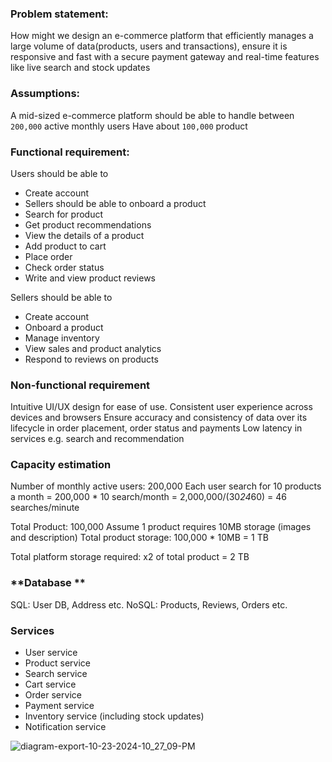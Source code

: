 ### **Problem statement:** 
How might we design an e-commerce platform that efficiently manages a large volume of data(products, users and transactions), ensure it is responsive and fast with a secure payment gateway and real-time features like live search and stock updates

### **Assumptions:** 
A mid-sized e-commerce platform should be able to 
 handle between `200,000` active monthly users 
Have about `100,000` product 


### **Functional requirement:**
Users should be able to 
* Create account
* Sellers should be able to onboard a product 
* Search for product 
* Get product recommendations 
* View the details of a product 
* Add product to cart
* Place order 
* Check order status 
* Write and view product reviews  

Sellers should be able to 
* Create account 
* Onboard a product 
* Manage inventory 
* View sales and product analytics
* Respond to reviews on products 

### **Non-functional requirement** 
Intuitive UI/UX design for ease of use.
Consistent user experience across devices and browsers 
Ensure accuracy and consistency of data over its lifecycle in order placement, order status and payments
Low latency in services e.g. search and recommendation 

### **Capacity estimation**

Number of monthly active users: 200,000 
Each user search for 10 products a month 
= 200,000 * 10 search/month 
= 2,000,000/(30*24*60)
= 46 searches/minute

Total Product: 100,000
Assume 1 product requires 10MB storage (images and description)
Total product storage: 100,000 * 10MB 
= 1 TB 

Total platform storage required: x2 of total product = 2 TB 

### **Database **
SQL: User DB, Address etc.
NoSQL: Products, Reviews, Orders etc.

### **Services**
* User service
* Product service 
* Search service 
* Cart service 
* Order service 
* Payment service 
* Inventory service (including stock updates) 
* Notification service


![diagram-export-10-23-2024-10_27_09-PM](https://hackmd.io/_uploads/B11C-lwekx.png)

